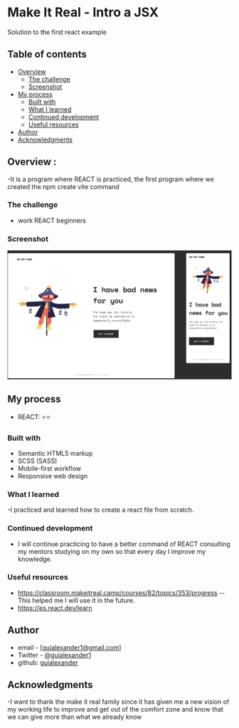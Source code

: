 # Make It Real - Intro a JSX

Solution to the first react example


## Table of contents

- [Overview](#overview)
  - [The challenge](#the-challenge)
  - [Screenshot](#screenshot)
- [My process](#my-process)
  - [Built with](#built-with)
  - [What I learned](#what-i-learned)
  - [Continued development](#continued-development)
  - [Useful resources](#useful-resources)
- [Author](#author)
- [Acknowledgments](#acknowledgments)


## Overview :
-It is a program where REACT is practiced, the first program where we created the npm create vite command

### The challenge



- work REACT beginners

### Screenshot

![](./src/img/desktop-preview.jpg)



## My process
- REACT: ⭐️⭐️



### Built with

- Semantic HTML5 markup
- SCSS (SASS) 
- Mobile-first workflow
- Responsive web design

### What I learned



-I practiced and learned how to create a react file from scratch.

### Continued development
- I will continue practicing to have a better command of REACT consulting my mentors studying on my own so that every day I improve my knowledge.

 ### Useful resources
- https://classroom.makeitreal.camp/courses/82/topics/353/progress -- This helped me I will use it in the future.
- https://es.react.dev/learn
## Author

- email - [guialexander1@gmail.com]
- Twitter - [@guialexander1](https://www.twitter.com/guialexander1)
- github: [guialexander]()

## Acknowledgments

-I want to thank the make it real family since it has given me a new vision of my working life to improve and get out of the comfort zone and know that we can give more than what we already know
